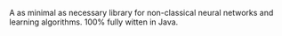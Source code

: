 A as minimal as necessary library for non-classical neural networks and learning algorithms. 100% fully witten in Java.
